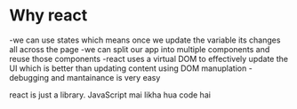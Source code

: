 # Why react
-we  can use states which means once we update the variable its changes all across the page
-we can split our app into multiple  components and reuse those components 
-react uses a virtual DOM to effectively update the UI  which is better than updating content using  DOM manuplation
-debugging and mantainance is very easy 

react is just a library. JavaScript mai likha hua code hai 

